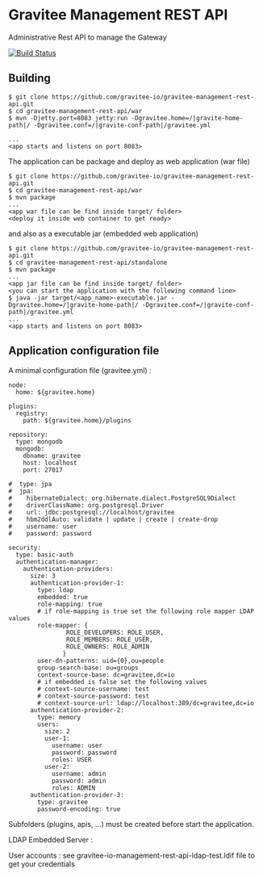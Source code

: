 # Gravitee Management REST API

Administrative Rest API to manage the Gateway

[![Build Status](http://build.gravitee.io/jenkins/buildStatus/icon?job=gravitee-management-rest-api)](http://build.gravitee.io/jenkins/view/Tous/job/gravitee-management-rest-api/)

## Building

```
$ git clone https://github.com/gravitee-io/gravitee-management-rest-api.git
$ cd gravitee-management-rest-api/war
$ mvn -Djetty.port=8083 jetty:run -Dgravitee.home=/|gravite-home-path|/ -Dgravitee.conf=/|gravite-conf-path|/gravitee.yml

...
<app starts and listens on port 8083>
```
The application can be package and deploy as web application (war file)
```
$ git clone https://github.com/gravitee-io/gravitee-management-rest-api.git
$ cd gravitee-management-rest-api/war
$ mvn package
...
<app war file can be find inside target/ folder>
<deploy it inside web container to get ready>
```
and also as a executable jar (embedded web application)
```
$ git clone https://github.com/gravitee-io/gravitee-management-rest-api.git
$ cd gravitee-management-rest-api/standalone
$ mvn package
...
<app jar file can be find inside target/ folder>
<you can start the application with the following command line>
$ java -jar target/<app_name>-executable.jar -Dgravitee.home=/|gravite-home-path|/ -Dgravitee.conf=/|gravite-conf-path|/gravitee.yml
...
<app starts and listens on port 8083>
```
## Application configuration file

A minimal configuration file (gravitee.yml) :

```
node:
  home: ${gravitee.home}

plugins:
  registry:
    path: ${gravitee.home}/plugins

repository:
  type: mongodb
  mongodb:
    dbname: gravitee
    host: localhost
    port: 27017

#  type: jpa
#  jpa:
#    hibernateDialect: org.hibernate.dialect.PostgreSQL9Dialect
#    driverClassName: org.postgresql.Driver
#    url: jdbc:postgresql://localhost/gravitee
#    hbm2ddlAuto: validate | update | create | create-drop
#    username: user
#    password: password

security:
  type: basic-auth
  authentication-manager:
    authentication-providers:
      size: 3
      authentication-provider-1:
        type: ldap
        embedded: true
        role-mapping: true		
        # if role-mapping is true set the following role mapper LDAP values
        role-mapper: {
                ROLE_DEVELOPERS: ROLE_USER,
                ROLE_MEMBERS: ROLE_USER,
                ROLE_OWNERS: ROLE_ADMIN
               }
        user-dn-patterns: uid={0},ou=people
        group-search-base: ou=groups
        context-source-base: dc=gravitee,dc=io
        # if embedded is false set the following values 
        # context-source-username: test
        # context-source-password: test
        # context-source-url: ldap://localhost:389/dc=gravitee,dc=io
      authentication-provider-2:
        type: memory
        users:
          size: 2
          user-1:
            username: user
            password: password
            roles: USER
          user-2:
            username: admin
            password: admin
            roles: ADMIN
      authentication-provider-3:
        type: gravitee
        password-encoding: true
```
Subfolders (plugins, apis, ...) must be created before start the application.

LDAP Embedded Server :

User accounts : see gravitee-io-management-rest-api-ldap-test.ldif file to get your credentials
